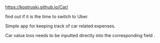 https://kostruski.github.io/Car/

find out if it is the time to switch to Uber. 

Simple app for keeping track of car related expenses. 

Car value loss needs to be inputted directly into the corresponding field .



